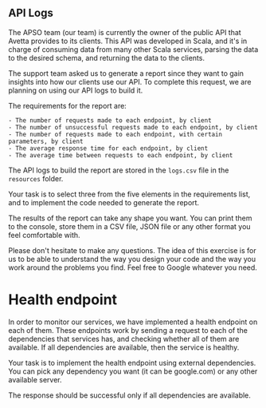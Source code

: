 ## API Logs

The APSO team (our team) is currently the owner of the public API
that Avetta provides to its clients. This API was developed
in Scala, and it's in charge of consuming data from many other
Scala services, parsing the data to the desired schema,
and returning the data to the clients.

The support team asked us to generate a report since they want to gain insights into how our clients use our API. To complete this request, we
are planning on using our API logs to build it.

The requirements for the report are:

    - The number of requests made to each endpoint, by client
    - The number of unsuccessful requests made to each endpoint, by client
    - The number of requests made to each endpoint, with certain parameters, by client
    - The average response time for each endpoint, by client
    - The average time between requests to each endpoint, by client


The API logs to build the report are stored in the `logs.csv` file in
the `resources` folder.

Your task is to select three from the five elements in the requirements list,
and to implement the code needed to generate the report.

The results of the report can take any shape you want. You can print them
to the console, store them in a CSV file, JSON file or any other format you
feel comfortable with.

Please don't hesitate to make any questions. The idea of this exercise is
for us to be able to understand the way you design your code and the way you
work around the problems you find. Feel free to Google whatever you need.

# Health endpoint

In order to monitor our services, we have implemented a health endpoint
on each of them. These endpoints work by sending a request to each
of the dependencies that services has, and checking whether all
of them are available. If all dependencies are available, then the service
is healthy.

Your task is to implement the health endpoint using external 
dependencies. You can pick any dependency you want (it can be google.com)
or any other available server.

The response should be successful only if all dependencies are available.
